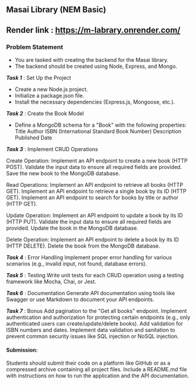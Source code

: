 ## Masai Library (NEM Basic)

## Render link : https://m-labrary.onrender.com/

### Problem Statement
- You are tasked with creating the backend for the Masai library. 
- The backend should be created using Node, Express, and Mongo.

***Task 1*** : Set Up the Project
- Create a new Node.js project.
- Initialize a package.json file.
- Install the necessary dependencies (Express.js, Mongoose, etc.).

***Task 2*** : Create the Book Model
- Define a MongoDB schema for a "Book" with the following properties:
Title
Author
ISBN (International Standard Book Number)
Description
Published Date


***Task 3*** : Implement CRUD Operations

Create Operation:
Implement an API endpoint to create a new book (HTTP POST).
Validate the input data to ensure all required fields are provided.
Save the new book to the MongoDB database.

Read Operations:
Implement an API endpoint to retrieve all books (HTTP GET).
Implement an API endpoint to retrieve a single book by its ID (HTTP GET).
Implement an API endpoint to search for books by title or author (HTTP GET).

Update Operation:
Implement an API endpoint to update a book by its ID (HTTP PUT).
Validate the input data to ensure all required fields are provided.
Update the book in the MongoDB database.

Delete Operation:
Implement an API endpoint to delete a book by its ID (HTTP DELETE).
Delete the book from the MongoDB database.

***Task 4*** : Error Handling
Implement proper error handling for various scenarios (e.g., invalid input, not found, database errors).

***Task 5*** : Testing
Write unit tests for each CRUD operation using a testing framework like Mocha, Chai, or Jest.

***Task 6*** : Documentation
Generate API documentation using tools like Swagger or use Markdown to document your API endpoints.

***Task 7*** : Bonus
Add pagination to the "Get all books" endpoint.
Implement authentication and authorization for protecting certain endpoints (e.g., only authenticated users can create/update/delete books).
Add validation for ISBN numbers and dates.
Implement data validation and sanitation to prevent common security issues like SQL injection or NoSQL injection.

#### Submission:
Students should submit their code on a platform like GitHub or as a compressed archive containing all project files.
Include a README.md file with instructions on how to run the application and the API documentation.

<!-- https://geode-lion-3e5.notion.site/Masai-Library-NEM-Basic-1a0b093172cd4df9a20c5b7246d4c74e -->